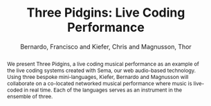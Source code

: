 ---
title: "Three Pidgins: Live Coding Performance"
abstract: "We present Three Pidgins, a live coding musical performance as an example of the live coding systems created with Sema, our web audio-based technology. Using three bespoke mini-languages, Kiefer, Bernardo and Magnusson will collaborate on a co-located networked musical performance where music is live-coded in real time. Each of the languages serves as an instrument in the ensemble of three."
address: "Trondheim, Norway"
booktitle: "Proceedings of the International Web Audio Conference"
editor: "Xambó, Anna and Martín, Sara R. and Roma, Gerard"
month: "December"
publisher: "NTNU"
series: "WAC '19"
pages: "158--159"
ID: "41"
author: "Bernardo, Francisco and Kiefer, Chris and Magnusson, Thor"
webAuthor: "Francisco Bernardo, Chris Kiefer, Thor Magnusson"
track: "Performance"
year: "2019"
tags: year2019
media: https://youtu.be/DRxBCabqsqA
pdflink: "/_data/papers/pdf/2019/2019_41.pdf"
ISSN: "2663-5844"
---